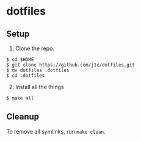 # dotfiles

## Setup

1. Clone the repo.
```
$ cd $HOME
$ git clone https://github.com/j1c/dotfiles.git
$ mv dotfiles .dotfiles
$ cd .dotfiles
```

2. Install all the things
```
$ make all
```

## Cleanup

To remove all symlinks, run `make clean`.